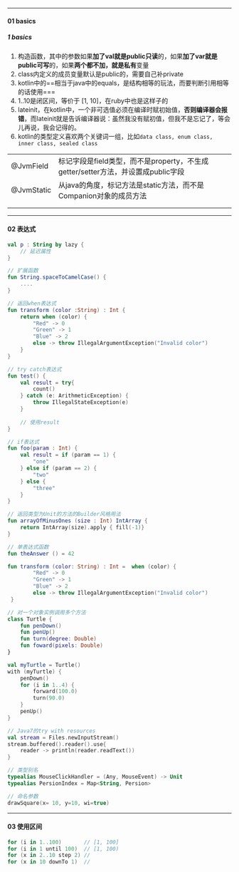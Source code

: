 



----

#### 01 basics

##### 1 basics

1. 构造函数，其中的参数如果**加了val就是public只读**的，如果**加了var就是public可写**的，如果**两个都不加，就是私有**变量
2. class内定义的成员变量默认是public的，需要自己补private
3. kotlin中的==相当于java中的equals，是结构相等的玩法，而要判断引用相等的话使用===
4. 1..10是闭区间，等价于 [1, 10]，在ruby中也是这样子的
5. lateinit，在kotlin中，一个非可选值必须在编译时赋初始值，**否则编译器会报错**，而lateinit就是告诉编译器说：虽然我没有赋初值，但我不是忘记了，等会儿再说，我会记得的。
6. kotlin的类型定义喜欢两个关键词一组，比如`data class, enum class, inner class, sealed class`



|            |                                                              |
| ---------- | ------------------------------------------------------------ |
| @JvmField  | 标记字段是field类型，而不是property，不生成getter/setter方法，并设置成public字段 |
| @JvmStatic | 从java的角度，标记方法是static方法，而不是Companion对象的成员方法 |
|            |                                                              |
|            |                                                              |



----

#### 02 表达式

```kotlin
val p : String by lazy {
    // 延迟属性
}

// 扩展函数
fun String.spaceToCamelCase() {
    ....
}

// 返回when表达式
fun transform (color :String) : Int {
    return when (color) {
        "Red" -> 0
        "Green" -> 1
        "Blue" -> 2
        else -> throw IllegalArgumentException("Invalid color")
    }
}

// try catch表达式
fun test() {
    val result = try{
        count()
    } catch (e: ArithmeticException) {
        throw IllegalStateException(e)
    }
    
    // 使用result
}

// if表达式
fun foo(param : Int) {
    val result = if (param == 1) {
        "one"
    } else if (param == 2) {
        "two"
    } else {
        "three"
    }
}

// 返回类型为Unit的方法的Builder风格用法
fun arrayOfMinusOnes (size : Int) IntArray {
    return IntArray(size).apply { fill(-1)}
}

// 单表达式函数
fun theAnswer () = 42

fun transform (color: String) : Int =  when (color) {
        "Red" -> 0
        "Green" -> 1
        "Blue" -> 2
        else -> throw IllegalArgumentException("Invalid color")
 }

// 对一个对象实例调用多个方法
class Turtle {
    fun penDown()
    fun penUp()
    fun turn(degree: Double)
    fun foward(pixels: Double)
}

val myTurtle = Turtle()
with (myTurtle) {
    penDown()
    for (i in 1..4) {
        forward(100.0)
        turn(90.0)
    }
    penUp()
}

// Java7的try with resources
val stream = Files.newInputStream()
stream.buffered().reader().use{
    reader -> println(reader.readText())
}

// 类型别名
typealias MouseClickHandler = (Any, MouseEvent) -> Unit
typealias PersionIndex = Map<String, Persion>

// 命名参数
drawSquare(x= 10, y=10, wi=true)

```



-----

#### 03 使用区间

```kotlin
for (i in 1..100) 		// [1, 100]
for (i in 1 until 100)	// [1, 100)
for (x in 2..10 step 2)	//
for (x in 10 downTo 1)	// 
```





